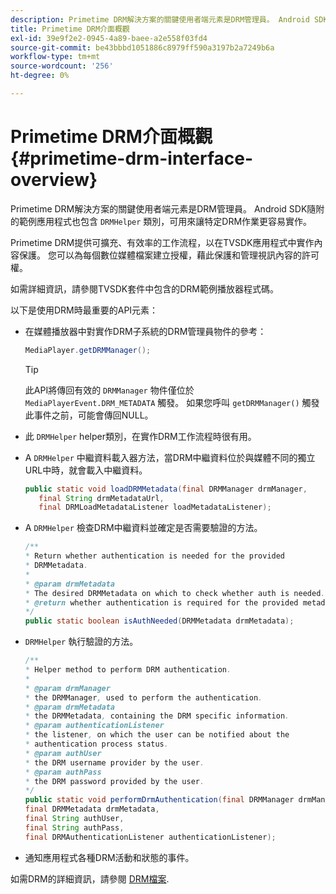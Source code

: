 ```yaml
---
description: Primetime DRM解決方案的關鍵使用者端元素是DRM管理員。 Android SDK隨附的範例應用程式也包含DRMHelper類別，可用來讓特定DRM作業更容易實作。
title: Primetime DRM介面概觀
exl-id: 39e9f2e2-0945-4a89-baee-a2e558f03fd4
source-git-commit: be43bbbd1051886c8979ff590a3197b2a7249b6a
workflow-type: tm+mt
source-wordcount: '256'
ht-degree: 0%

---
```


# Primetime DRM介面概觀 {#primetime-drm-interface-overview}

Primetime DRM解決方案的關鍵使用者端元素是DRM管理員。 Android SDK隨附的範例應用程式也包含 `DRMHelper` 類別，可用來讓特定DRM作業更容易實作。

<!--<a id="section_4DD54E085AB345FE9BE00865E56B28DB"></a>-->

Primetime DRM提供可擴充、有效率的工作流程，以在TVSDK應用程式中實作內容保護。 您可以為每個數位媒體檔案建立授權，藉此保護和管理視訊內容的許可權。

如需詳細資訊，請參閱TVSDK套件中包含的DRM範例播放器程式碼。

以下是使用DRM時最重要的API元素：

* 在媒體播放器中對實作DRM子系統的DRM管理員物件的參考：

   ```java
   MediaPlayer.getDRMManager();
   ```

   >[!TIP]
   >
   >此API將傳回有效的 `DRMManager` 物件僅位於 `MediaPlayerEvent.DRM_METADATA` 觸發。 如果您呼叫 `getDRMManager()` 觸發此事件之前，可能會傳回NULL。

* 此 `DRMHelper` helper類別，在實作DRM工作流程時很有用。
* A `DRMHelper` 中繼資料載入器方法，當DRM中繼資料位於與媒體不同的獨立URL中時，就會載入中繼資料。

   ```java
   public static void loadDRMMetadata(final DRMManager drmManager,  
      final String drmMetadataUrl,  
      final DRMLoadMetadataListener loadMetadataListener);
   ```

* A `DRMHelper` 檢查DRM中繼資料並確定是否需要驗證的方法。

   ```java
   /** 
   * Return whether authentication is needed for the provided 
   * DRMMetadata. 
   * 
   * @param drmMetadata 
   * The desired DRMMetadata on which to check whether auth is needed. 
   * @return whether authentication is required for the provided metadata 
   */ 
   public static boolean isAuthNeeded(DRMMetadata drmMetadata);
   ```

* `DRMHelper` 執行驗證的方法。

   ```java
   /** 
   * Helper method to perform DRM authentication. 
   * 
   * @param drmManager 
   * the DRMManager, used to perform the authentication. 
   * @param drmMetadata 
   * the DRMMetadata, containing the DRM specific information. 
   * @param authenticationListener 
   * the listener, on which the user can be notified about the 
   * authentication process status. 
   * @param authUser 
   * the DRM username provider by the user. 
   * @param authPass 
   * the DRM password provided by the user. 
   */ 
   public static void performDrmAuthentication(final DRMManager drmManager,  
   final DRMMetadata drmMetadata,  
   final String authUser,  
   final String authPass,  
   final DRMAuthenticationListener authenticationListener);
   ```

* 通知應用程式各種DRM活動和狀態的事件。

如需DRM的詳細資訊，請參閱 [DRM檔案](https://helpx.adobe.com/primetime/user-guide.html).
